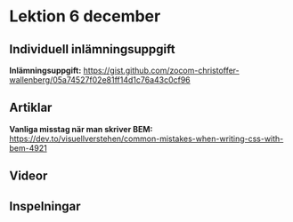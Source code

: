 # Lektion 6 december

## Individuell inlämningsuppgift

**Inlämningsuppgift:** https://gist.github.com/zocom-christoffer-wallenberg/05a74527f02e81ff14d1c76a43c0cf96

## Artiklar

**Vanliga misstag när man skriver BEM:** https://dev.to/visuellverstehen/common-mistakes-when-writing-css-with-bem-4921

## Videor

## Inspelningar